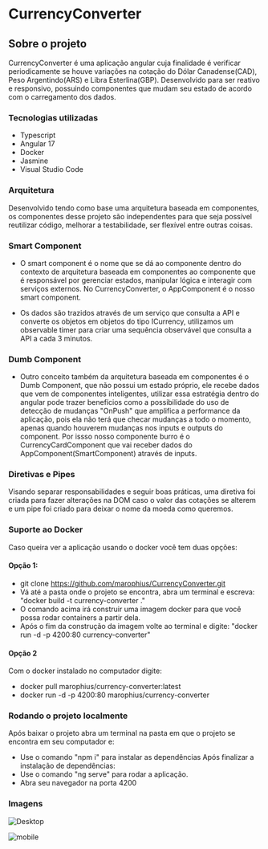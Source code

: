 # CurrencyConverter

## Sobre o projeto

CurrencyConverter é uma aplicação angular cuja finalidade é verificar periodicamente se houve variações na cotação do Dólar Canadense(CAD), Peso Argentindo(ARS) e Libra Esterlina(GBP). Desenvolvido para ser reativo e responsivo, possuindo componentes que mudam seu estado de acordo com o carregamento dos dados.

### Tecnologias utilizadas
- Typescript
- Angular 17
- Docker
- Jasmine
- Visual Studio Code

### Arquitetura

Desenvolvido tendo como base uma arquitetura baseada em componentes, os componentes desse projeto são independentes para que seja possível reutilizar código, melhorar a testabilidade, ser flexível entre outras coisas.

### Smart Component

- O smart component é o nome que se dá ao componente dentro do contexto de arquitetura baseada em componentes ao componente que é responsável por gerenciar estados, manipular lógica e interagir com serviços externos. No CurrencyConverter, o AppComponent é o nosso smart component.

- Os dados são trazidos através de um serviço que consulta a API e converte os objetos em objetos do tipo ICurrency, utilizamos um observable timer para criar uma sequência observável que consulta a API a cada 3 minutos.

### Dumb Component

- Outro conceito também da arquitetura baseada em componentes é o Dumb Component, que não possui um estado próprio, ele recebe dados que vem de componentes inteligentes, utilizar essa estratégia dentro do angular pode trazer benefícios como a possibilidade do uso de detecção de mudanças "OnPush" que amplifica a performance da aplicação, pois ela não terá que checar mudanças a todo o momento, apenas quando houverem mudanças nos inputs e outputs do component. Por issso nosso componente burro é o CurrencyCardComponent que vai receber dados do AppComponent(SmartComponent) através de inputs.

### Diretivas e Pipes

Visando separar responsabilidades e seguir boas práticas, uma diretiva foi criada para fazer alterações na DOM caso o valor das cotações se alterem e um pipe foi criado para deixar o nome da moeda como queremos.

### Suporte ao Docker

Caso queira ver a aplicação usando o docker você tem duas opções:
#### Opção 1:
- git clone https://github.com/marophius/CurrencyConverter.git
- Vá até a pasta onde o projeto se encontra, abra um terminal e escreva: "docker build -t currency-converter ."
- O comando acima irá construir uma imagem docker para que você possa rodar containers a partir dela.
- Após o fim da construção da imagem volte ao terminal e digite: "docker run -d -p 4200:80 currency-converter"

#### Opção 2 
Com o docker instalado no computador digite:
- docker pull marophius/currency-converter:latest
- docker run -d -p 4200:80 marophius/currency-converter

### Rodando o projeto localmente
Após baixar o projeto abra um terminal na pasta em que o projeto se encontra em seu computador e:
- Use o comando "npm i" para instalar as dependências
Após finalizar a instalação de dependências:
- Use o comando "ng serve" para rodar a aplicação.
- Abra seu navegador na porta 4200

### Imagens
![Desktop](https://github.com/marophius/CurrencyConverter/assets/52643566/1db3ca84-e251-48bf-82ac-8a71accff154)

![mobile](https://github.com/marophius/CurrencyConverter/assets/52643566/05e648ca-cafe-4701-a9b4-6210d8b423d4)


